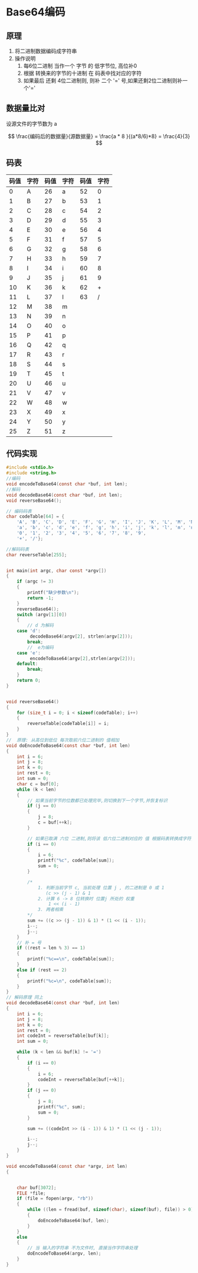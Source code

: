 # Base64编码

## 原理

1. 将二进制数据编码成字符串
2. 操作说明
   1. 每6位二进制 当作一个 字节 的 低字节位, 高位补0
   2. 根据 转换来的字节的十进制 在 码表中找对应的字符
   3. 如果最后 还剩 4位二进制则, 则补 二个 '=' 号,如果还剩2位二进制则补一个'='

## 数据量比对

设源文件的字节数为  a


$$
\frac{编码后的数据量}{源数据量} =  \frac{a * 8 }{(a*8/6)*8} = \frac{4}{3}
$$




## 码表

| 码值 | 字符 | 码值 | 字符 | 码值 | 字符 |
| ---- | ---- | ---- | ---- | ---- | ---- |
| 0    | A    | 26   | a    | 52   | 0    |
| 1    | B    | 27   | b    | 53   | 1    |
| 2    | C    | 28   | c    | 54   | 2    |
| 3    | D    | 29   | d    | 55   | 3    |
| 4    | E    | 30   | e    | 56   | 4    |
| 5    | F    | 31   | f    | 57   | 5    |
| 6    | G    | 32   | g    | 58   | 6    |
| 7    | H    | 33   | h    | 59   | 7    |
| 8    | I    | 34   | i    | 60   | 8    |
| 9    | J    | 35   | j    | 61   | 9    |
| 10   | K    | 36   | k    | 62   | +    |
| 11   | L    | 37   | l    | 63   | /    |
| 12   | M    | 38   | m    |      |      |
| 13   | N    | 39   | n    |      |      |
| 14   | O    | 40   | o    |      |      |
| 15   | P    | 41   | p    |      |      |
| 16   | Q    | 42   | q    |      |      |
| 17   | R    | 43   | r    |      |      |
| 18   | S    | 44   | s    |      |      |
| 19   | T    | 45   | t    |      |      |
| 20   | U    | 46   | u    |      |      |
| 21   | V    | 47   | v    |      |      |
| 22   | W    | 48   | w    |      |      |
| 23   | X    | 49   | x    |      |      |
| 24   | Y    | 50   | y    |      |      |
| 25   | Z    | 51   | z    |      |      |



## 代码实现

```c
#include <stdio.h>
#include <string.h>
//编码
void encodeToBase64(const char *buf, int len);
//解码
void decodeBase64(const char *buf, int len);
void reverseBase64();

// 编码码表
char codeTable[64] = {
    'A', 'B', 'C', 'D', 'E', 'F', 'G', 'H', 'I', 'J', 'K', 'L', 'M', 'N', 'O', 'P', 'Q', 'R', 'S', 'T', 'U', 'V', 'W', 'X', 'Y', 'Z',
    'a', 'b', 'c', 'd', 'e', 'f', 'g', 'h', 'i', 'j', 'k', 'l', 'm', 'n', 'o', 'p', 'q', 'r', 's', 't', 'u', 'v', 'w', 'x', 'y', 'z',
    '0', '1', '2', '3', '4', '5', '6', '7', '8', '9',
    '+', '/'};

//解码码表
char reverseTable[255];


int main(int argc, char const *argv[])
{
    if (argc != 3)
    {
        printf("缺少参数\n");
        return -1;
    }
    reverseBase64();
    switch (argv[1][0])
    {
        // d 为解码
    case 'd':
         decodeBase64(argv[2], strlen(argv[2]));
        break;
        //  e为编码
    case 'e':
         encodeToBase64(argv[2],strlen(argv[2]));
    default:
        break;
    }
    return 0;
}


void reverseBase64()
{
    for (size_t i = 0; i < sizeof(codeTable); i++)
    {
        reverseTable[codeTable[i]] = i;
    }
}
//  原理: 从高位到低位 每次取前六位二进制的 值相加
void doEncodeToBase64(const char *buf, int len)
{
    int i = 6;
    int j = 8;
    int k = 0;
    int rest = 0;
    int sum = 0;
    char c = buf[0];
    while (k < len)
    {
        // 如果当前字节的位数都已处理完毕,则切换到下一个字节,并恢复标识
        if (j == 0)
        {
            j = 8;
            c = buf[++k];
        }

        // 如果已取满 六位 二进制,则将该 低六位二进制对应的 值 根据码表转换成字符,并恢复标识
        if (i == 0)
        {
            i = 6;
            printf("%c", codeTable[sum]);
            sum = 0;
        }

        /*
            1. 判断当前字节 c, 当前处理 位置 j , 的二进制是 0 或 1
               (c >> (j - 1) & 1
            2. 计算 6 -> 8 位转换时 位置j 所处的 权重 
                1 << (i - 1)
            3. 两者相乘
        */     
        sum += ((c >> (j - 1)) & 1) * (1 << (i - 1));
        i--;
        j--;
    }
    // 补 = 号
    if ((rest = len % 3) == 1)
    {
        printf("%c==\n", codeTable[sum]);
    }
    else if (rest == 2)
    {
        printf("%c=\n", codeTable[sum]);
    }
}
// 解码原理 同上
void decodeBase64(const char *buf, int len)
{
    int i = 6;
    int j = 8;
    int k = 0;
    int rest = 0;
    int codeInt = reverseTable[buf[k]];
    int sum = 0;

    while (k < len && buf[k] != '=')
    {
        if (i == 0)
        {
            i = 6;
            codeInt = reverseTable[buf[++k]];
        }
        if (j == 0)
        {
            j = 8;
            printf("%c", sum);
            sum = 0;
        }

        sum += ((codeInt >> (i - 1)) & 1) * (1 << (j - 1));

        i--;
        j--;
    }
}

void encodeToBase64(const char *argv, int len)
{


    char buf[3072];
    FILE *file;
    if (file = fopen(argv, "rb"))
    {
        while ((len = fread(buf, sizeof(char), sizeof(buf), file)) > 0)
        {
            doEncodeToBase64(buf, len);
        }
    }
    else
    {
        // 当 输入的字符串 不为文件时, 直接当作字符串处理
        doEncodeToBase64(argv, len);
    }
}
```



